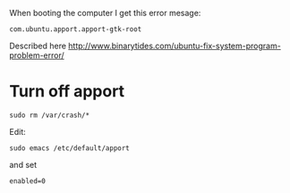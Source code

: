 
When booting the computer I get this error mesage: 

    com.ubuntu.apport.apport-gtk-root

Described here <http://www.binarytides.com/ubuntu-fix-system-program-problem-error/>


Turn off apport
===============

    sudo rm /var/crash/*

Edit: 

    sudo emacs /etc/default/apport

and set

    enabled=0
